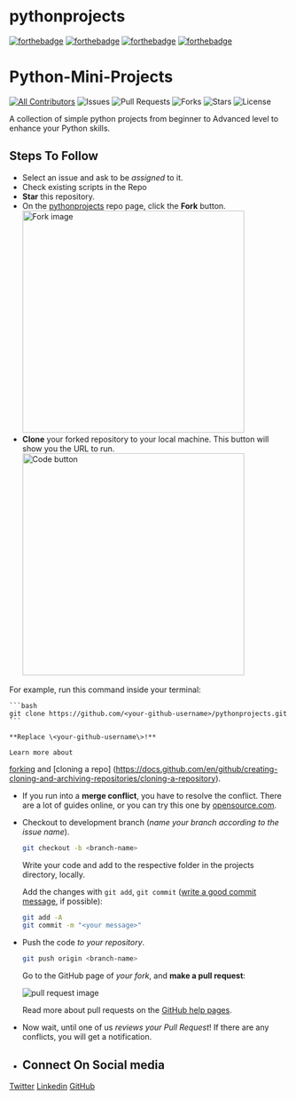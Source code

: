 # pythonprojects
<!-- ALL-CONTRIBUTORS-BADGE:START - Do not remove or modify this section -->
[![forthebadge](https://forthebadge.com/images/badges/built-by-developers.svg)](https://forthebadge.com)
[![forthebadge](https://forthebadge.com/images/badges/built-with-love.svg)](https://forthebadge.com)
[![forthebadge](https://forthebadge.com/images/badges/built-with-swag.svg)](https://forthebadge.com)
[![forthebadge](https://forthebadge.com/images/badges/made-with-python.svg)](https://forthebadge.com)

# Python-Mini-Projects

[![All Contributors](https://img.shields.io/github/contributors/sumukhmg/pythonprojects)](#contributors-)
![Issues](https://img.shields.io/github/issues/sumukhmg/pythonprojects)
![Pull Requests](https://img.shields.io/github/issues-pr/sumukhmg/pythonprojects?)
![Forks](https://img.shields.io/github/forks/sumukhmg/pythonprojects)
![Stars](https://img.shields.io/github/stars/sumukhmg/pythonprojects)
![License](https://img.shields.io/github/license/sumukhmg/pythonprojects)

A collection of simple python projects from beginner to Advanced level to enhance your Python skills.

## Steps To Follow

- Select an issue and ask to be _assigned_ to it.
- Check existing scripts in the Repo
- **Star** this repository.
- On the [pythonprojects](https://github.com/sumukhmg/pythonprojects) repo page, click the **Fork** button.
    <br><img src="https://help.github.com/assets/images/help/repository/fork_button.jpg" title="Fork image" width="400"/>
- **Clone** your forked repository to your local machine. This button will show you the URL to run.
    <br><img src="https://docs.github.com/assets/images/help/repository/code-button.png" title="Code button" width="400"/>

 For example, run this command inside your terminal:

    ```bash
    git clone https://github.com/<your-github-username>/pythonprojects.git
    ```

    **Replace \<your-github-username\>!**

	Learn more about
 [forking](https://help.github.com/en/github/getting-started-with-github/fork-a-repo) and 
 [cloning a repo]
 (https://docs.github.com/en/github/creating-cloning-and-archiving-repositories/cloning-a-repository).
 
- If you run into a **merge conflict**, you have to resolve the conflict. There are a lot of guides online, or you can try this one by [opensource.com](https://opensource.com/article/20/4/git-merge-conflict).

- Checkout to development branch (*name your branch according to the issue name*).

    ```bash
    git checkout -b <branch-name>
    ```
  Write your code and add to the respective folder in the projects directory, locally.

	Add the changes with `git add`, `git commit` ([write a good commit message](https://chris.beams.io/posts/git-commit/), if possible):

    ```bash
    git add -A
    git commit -m "<your message>"
    ```

- Push the code _to your repository_.

    ```bash
    git push origin <branch-name>
    ```

	Go to the GitHub page of _your fork_, and
 **make a pull request**:

    ![pull request image](https://help.github.com/assets/images/help/pull_requests/choose-base-and-compare-branches.png)

    Read more about pull requests on the [GitHub help pages](https://help.github.com/en/github/collaborating-with-issues-and-pull-requests/creating-a-pull-request).
- Now wait, until one of us *reviews your Pull Request*! If there are any conflicts, you will get a notification.

- ## Connect On Social media

[Twitter](https://img.shields.io/twitter/follow/sumukhmg?style=social)
[Linkedin](https://www.linkedin.com/in/sumukh-mg/)
[GitHub](https://img.shields.io/github/followers/sumukhmg?style=social)

